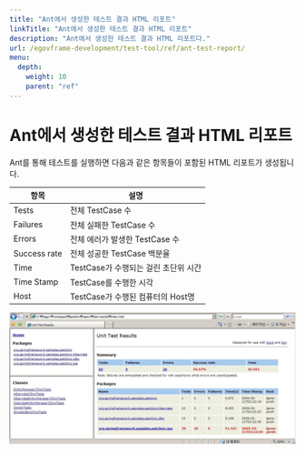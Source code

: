 ```yaml
---
title: "Ant에서 생성한 테스트 결과 HTML 리포트"
linkTitle: "Ant에서 생성한 테스트 결과 HTML 리포트"
description: "Ant에서 생성한 테스트 결과 HTML 리포트다."
url: /egovframe-development/test-tool/ref/ant-test-report/
menu:
  depth:
    weight: 10
    parent: "ref"
---
```

# Ant에서 생성한 테스트 결과 HTML 리포트

Ant를 통해 테스트를 실행하면 다음과 같은 항목들이 포함된 HTML 리포트가 생성됩니다.

| 항목         | 설명                                 |
| ------------ | ------------------------------------ |
| Tests        | 전체 TestCase 수                     |
| Failures     | 전체 실패한 TestCase 수              |
| Errors       | 전체 에러가 발생한 TestCase 수       |
| Success rate | 전체 성공한 TestCase 백분율          |
| Time         | TestCase가 수행되는 걸린 초단위 시간 |
| Time Stamp   | TestCase를 수행한 시각               |
| Host         | TestCase가 수행된 컴퓨터의 Host명    |

![Ant 리포트 예시](./images/ant-report-example.jpg)
